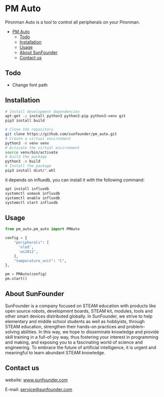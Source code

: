 # PM Auto

Pironman Auto is a tool to control all peripherals on your Pironman.

- [PM Auto](#pm-auto)
  - [Todo](#todo)
  - [Installation](#installation)
  - [Usage](#usage)
  - [About SunFounder](#about-sunfounder)
  - [Contact us](#contact-us)

## Todo

- Change font path

## Installation

```bash
# Install development dependencies
apt-get -y install python3 python3-pip python3-venv git
pip3 install build

# Clone the repository
git clone https://github.com/sunfounder/pm_auto.git
# Create a virtual environment
python3 -m venv venv
# Activate the virtual environment
source venv/bin/activate
# build the package
python3 -m build
# Install the package
pip3 install dist/*.whl
```

it depends on influxdb, you can install it with the following command:

```bash
apt install influxdb
systemctl unmask influxdb
systemctl enable influxdb
systemctl start influxdb
```


## Usage

```python
from pm_auto.pm_auto import PMAuto

config = {
    "peripherals": [
      'oled',
      'ws2812',
    ],
    "temperature_unit": "C",
},

pm = PMAuto(config)
pm.start()

```

## About SunFounder
SunFounder is a company focused on STEAM education with products like open source robots, development boards, STEAM kit, modules, tools and other smart devices distributed globally. In SunFounder, we strive to help elementary and middle school students as well as hobbyists, through STEAM education, strengthen their hands-on practices and problem-solving abilities. In this way, we hope to disseminate knowledge and provide skill training in a full-of-joy way, thus fostering your interest in programming and making, and exposing you to a fascinating world of science and engineering. To embrace the future of artificial intelligence, it is urgent and meaningful to learn abundant STEAM knowledge.

## Contact us
website:
    www.sunfounder.com

E-mail:
    service@sunfounder.com
